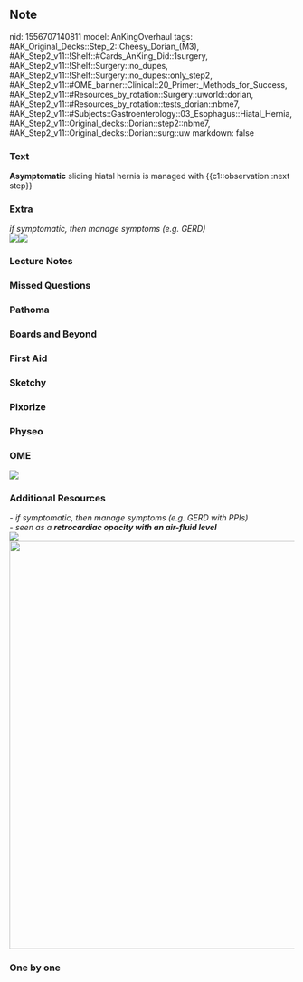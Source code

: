 ## Note
nid: 1556707140811
model: AnKingOverhaul
tags: #AK_Original_Decks::Step_2::Cheesy_Dorian_(M3), #AK_Step2_v11::!Shelf::#Cards_AnKing_Did::1surgery, #AK_Step2_v11::!Shelf::Surgery::no_dupes, #AK_Step2_v11::!Shelf::Surgery::no_dupes::only_step2, #AK_Step2_v11::#OME_banner::Clinical::20_Primer:_Methods_for_Success, #AK_Step2_v11::#Resources_by_rotation::Surgery::uworld::dorian, #AK_Step2_v11::#Resources_by_rotation::tests_dorian::nbme7, #AK_Step2_v11::#Subjects::Gastroenterology::03_Esophagus::Hiatal_Hernia, #AK_Step2_v11::Original_decks::Dorian::step2::nbme7, #AK_Step2_v11::Original_decks::Dorian::surg::uw
markdown: false

### Text
<b>Asymptomatic</b> sliding hiatal hernia is managed with
{{c1::observation::next step}}

### Extra
<div>
  <i>if symptomatic, then manage symptoms (e.g. GERD)</i>
</div>
<div>
  <i><img src="paste-1217623228416001.jpg" class=
  "resizer"><img src="paste-1217636113317889.jpg" class=
  "resizer"></i>
</div>

### Lecture Notes


### Missed Questions


### Pathoma


### Boards and Beyond


### First Aid


### Sketchy


### Pixorize


### Physeo


### OME
<div class="ome-widget">
  <a href="https://onlinemeded.org/spa/surgery?ref=anki"><img src=
  "_OME_AnkiFlashcards_Topic_1.png"></a>
</div>

### Additional Resources
<div>
  <i>- if symptomatic, then manage symptoms (e.g. GERD with
  PPIs)</i>
</div>
<div>
  <i>- seen as a <b>retrocardiac opacity with an air-fluid
  level</b></i>
</div>
<div>
  <i><img src="paste-1042465872150529.jpg" class=
  "resizer"><img src="paste-1219276790824961.jpg" class="resizer"
  style="width: 721px;"></i>
</div>

### One by one

